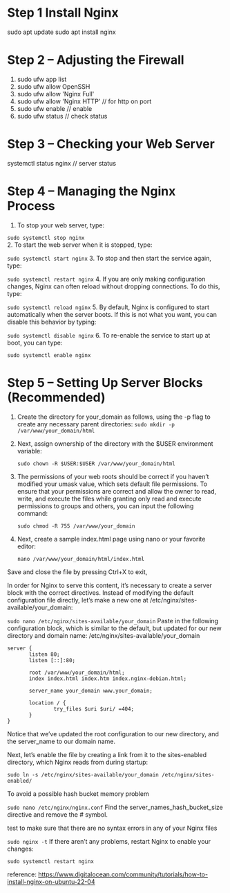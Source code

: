 # Step 1 Install Nginx
sudo apt update
sudo apt install nginx
# Step 2 – Adjusting the Firewall
1. sudo ufw app list
2. sudo ufw allow OpenSSH
3. sudo ufw allow 'Nginx Full'
4. sudo ufw allow 'Nginx HTTP' // for http on port 
5. sudo ufw enable // enable 
6. sudo ufw status // check status

# Step 3 – Checking your Web Server
systemctl status nginx // server status 

# Step 4 – Managing the Nginx Process

1. To stop your web server, type:

 `sudo systemctl stop nginx`  
2. To start the web server when it is stopped, type:

 `sudo systemctl start nginx`
3. To stop and then start the service again, type:

`sudo systemctl restart nginx`
4. If you are only making configuration changes, Nginx can often reload without dropping connections. To do this, type:

`sudo systemctl reload nginx`
5. By default, Nginx is configured to start automatically when the server boots. If this is not what you want, you can disable  this behavior by typing:

`sudo systemctl disable nginx`
6. To re-enable the service to start up at boot, you can type:

`sudo systemctl enable nginx`

# Step 5 – Setting Up Server Blocks (Recommended)
1. Create the directory for your_domain as follows, using the -p flag to create any necessary parent directories:
 `sudo mkdir -p /var/www/your_domain/html`

2. Next, assign ownership of the directory with the $USER environment variable:

   `sudo chown -R $USER:$USER /var/www/your_domain/html`
3. The permissions of your web roots should be correct if you haven’t modified your umask value, which sets default file permissions. To ensure that your permissions are correct and allow the owner to read, write, and execute the files while granting only read and execute permissions to groups and others, you can input the following command:

   `sudo chmod -R 755 /var/www/your_domain`
4. Next, create a sample index.html page using nano or your favorite editor:

   `nano /var/www/your_domain/html/index.html`


Save and close the file by pressing Ctrl+X to exit,

In order for Nginx to serve this content, it’s necessary to create a server block with the correct directives. Instead of modifying the default configuration file directly, let’s make a new one at /etc/nginx/sites-available/your_domain:

`sudo nano /etc/nginx/sites-available/your_domain`
Paste in the following configuration block, which is similar to the default, but updated for our new directory and domain name:
 /etc/nginx/sites-available/your_domain

 ~~~
server {
        listen 80;
        listen [::]:80;

        root /var/www/your_domain/html;
        index index.html index.htm index.nginx-debian.html;

        server_name your_domain www.your_domain;

        location / {
                try_files $uri $uri/ =404;
        }
} 
~~~

Notice that we’ve updated the root configuration to our new directory, and the server_name to our domain name.

Next, let’s enable the file by creating a link from it to the sites-enabled directory, which Nginx reads from during startup:

`sudo ln -s /etc/nginx/sites-available/your_domain /etc/nginx/sites-enabled/`


To avoid a possible hash bucket memory problem 

`sudo nano /etc/nginx/nginx.conf`
Find the server_names_hash_bucket_size directive and remove the # symbol.

test to make sure that there are no syntax errors in any of your Nginx files

`sudo nginx -t`
If there aren’t any problems, restart Nginx to enable your changes:


`sudo systemctl restart nginx`

reference:
https://www.digitalocean.com/community/tutorials/how-to-install-nginx-on-ubuntu-22-04 
